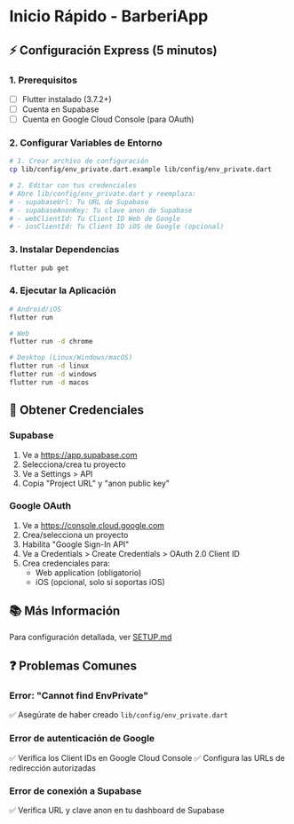 # Inicio Rápido - BarberiApp

## ⚡ Configuración Express (5 minutos)

### 1. Prerequisitos
- [ ] Flutter instalado (3.7.2+)
- [ ] Cuenta en Supabase
- [ ] Cuenta en Google Cloud Console (para OAuth)

### 2. Configurar Variables de Entorno

```bash
# 1. Crear archivo de configuración
cp lib/config/env_private.dart.example lib/config/env_private.dart

# 2. Editar con tus credenciales
# Abre lib/config/env_private.dart y reemplaza:
# - supabaseUrl: Tu URL de Supabase
# - supabaseAnonKey: Tu clave anon de Supabase
# - webClientId: Tu Client ID Web de Google
# - iosClientId: Tu Client ID iOS de Google (opcional)
```

### 3. Instalar Dependencias

```bash
flutter pub get
```

### 4. Ejecutar la Aplicación

```bash
# Android/iOS
flutter run

# Web
flutter run -d chrome

# Desktop (Linux/Windows/macOS)
flutter run -d linux
flutter run -d windows
flutter run -d macos
```

## 🔑 Obtener Credenciales

### Supabase
1. Ve a https://app.supabase.com
2. Selecciona/crea tu proyecto
3. Ve a Settings > API
4. Copia "Project URL" y "anon public key"

### Google OAuth
1. Ve a https://console.cloud.google.com
2. Crea/selecciona un proyecto
3. Habilita "Google Sign-In API"
4. Ve a Credentials > Create Credentials > OAuth 2.0 Client ID
5. Crea credenciales para:
   - Web application (obligatorio)
   - iOS (opcional, solo si soportas iOS)

## 📚 Más Información

Para configuración detallada, ver [SETUP.md](SETUP.md)

## ❓ Problemas Comunes

### Error: "Cannot find EnvPrivate"
✅ Asegúrate de haber creado `lib/config/env_private.dart`

### Error de autenticación de Google
✅ Verifica los Client IDs en Google Cloud Console
✅ Configura las URLs de redirección autorizadas

### Error de conexión a Supabase
✅ Verifica URL y clave anon en tu dashboard de Supabase
